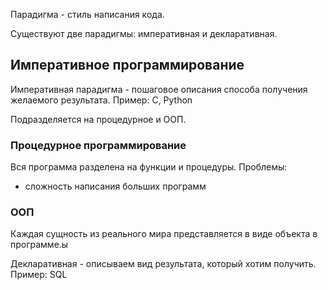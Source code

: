 Парадигма - стиль написания кода.

Существуют две парадигмы: императивная и декларативная.

## Императивное программирование

Императивная парадигма - пошаговое описания способа получения желаемого результата.
Пример: С, Python

Подразделяется на процедурное и ООП.

### Процедурное программирование
Вся программа разделена на функции и процедуры.
Проблемы:
- сложность написания больших программ

### ООП
Каждая сущность из реального мира представляется в виде объекта в программе.ы

Декларативная - описываем вид результата, который хотим получить.
Пример: SQL
